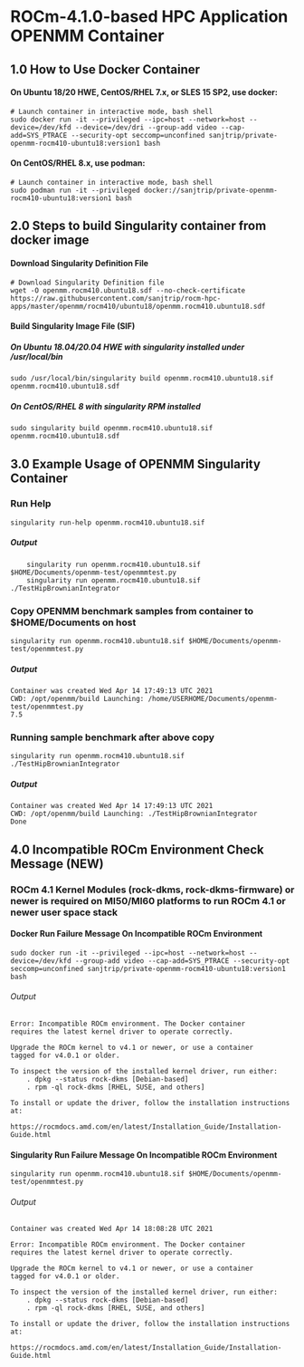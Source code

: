 # ROCm-4.1.0-based HPC Application OPENMM Container

## 1.0 How to Use Docker Container

#### On Ubuntu 18/20 HWE, CentOS/RHEL 7.x, or SLES 15 SP2, use docker:
```
# Launch container in interactive mode, bash shell
sudo docker run -it --privileged --ipc=host --network=host --device=/dev/kfd --device=/dev/dri --group-add video --cap-add=SYS_PTRACE --security-opt seccomp=unconfined sanjtrip/private-openmm-rocm410-ubuntu18:version1 bash
```
#### On CentOS/RHEL 8.x, use podman:
```
# Launch container in interactive mode, bash shell
sudo podman run -it --privileged docker://sanjtrip/private-openmm-rocm410-ubuntu18:version1 bash
```

## 2.0 Steps to build Singularity container from docker image
#### Download Singularity Definition File
```
# Download Singularity Definition file
wget -O openmm.rocm410.ubuntu18.sdf --no-check-certificate https://raw.githubusercontent.com/sanjtrip/rocm-hpc-apps/master/openmm/rocm410/ubuntu18/openmm.rocm410.ubuntu18.sdf
```
#### Build Singularity Image File (SIF)
##### On Ubuntu 18.04/20.04 HWE with singularity installed under /usr/local/bin
```
sudo /usr/local/bin/singularity build openmm.rocm410.ubuntu18.sif openmm.rocm410.ubuntu18.sdf
```
##### On CentOS/RHEL 8 with singularity RPM installed
```
sudo singularity build openmm.rocm410.ubuntu18.sif openmm.rocm410.ubuntu18.sdf
```

## 3.0 Example Usage of OPENMM Singularity Container
### Run Help
```
singularity run-help openmm.rocm410.ubuntu18.sif
```
##### Output
```
    singularity run openmm.rocm410.ubuntu18.sif $HOME/Documents/openmm-test/openmmtest.py
    singularity run openmm.rocm410.ubuntu18.sif ./TestHipBrownianIntegrator
```

### Copy OPENMM benchmark samples from container to $HOME/Documents on host
```
singularity run openmm.rocm410.ubuntu18.sif $HOME/Documents/openmm-test/openmmtest.py
```
##### Output
```
Container was created Wed Apr 14 17:49:13 UTC 2021
CWD: /opt/openmm/build Launching: /home/USERHOME/Documents/openmm-test/openmmtest.py
7.5
```

### Running sample benchmark after above copy
```
singularity run openmm.rocm410.ubuntu18.sif ./TestHipBrownianIntegrator
```
##### Output
```
Container was created Wed Apr 14 17:49:13 UTC 2021
CWD: /opt/openmm/build Launching: ./TestHipBrownianIntegrator
Done
```

## 4.0 Incompatible ROCm Environment Check Message (NEW)
### ROCm 4.1 Kernel Modules (rock-dkms, rock-dkms-firmware) or newer is required on MI50/MI60 platforms to run ROCm 4.1 or newer user space stack 


#### Docker Run Failure Message On Incompatible ROCm Environment
```
sudo docker run -it --privileged --ipc=host --network=host --device=/dev/kfd --group-add video --cap-add=SYS_PTRACE --security-opt  seccomp=unconfined sanjtrip/private-openmm-rocm410-ubuntu18:version1 bash
```
###### Output
```
Error: Incompatible ROCm environment. The Docker container
requires the latest kernel driver to operate correctly.

Upgrade the ROCm kernel to v4.1 or newer, or use a container
tagged for v4.0.1 or older.

To inspect the version of the installed kernel driver, run either:
    . dpkg --status rock-dkms [Debian-based]
    . rpm -ql rock-dkms [RHEL, SUSE, and others]

To install or update the driver, follow the installation instructions at:
    https://rocmdocs.amd.com/en/latest/Installation_Guide/Installation-Guide.html
```


#### Singularity Run Failure Message On Incompatible ROCm Environment
```
singularity run openmm.rocm410.ubuntu18.sif $HOME/Documents/openmm-test/openmmtest.py
```
###### Output
```
Container was created Wed Apr 14 18:08:28 UTC 2021

Error: Incompatible ROCm environment. The Docker container
requires the latest kernel driver to operate correctly.

Upgrade the ROCm kernel to v4.1 or newer, or use a container
tagged for v4.0.1 or older.

To inspect the version of the installed kernel driver, run either:
    . dpkg --status rock-dkms [Debian-based]
    . rpm -ql rock-dkms [RHEL, SUSE, and others]

To install or update the driver, follow the installation instructions at:
    https://rocmdocs.amd.com/en/latest/Installation_Guide/Installation-Guide.html
```

